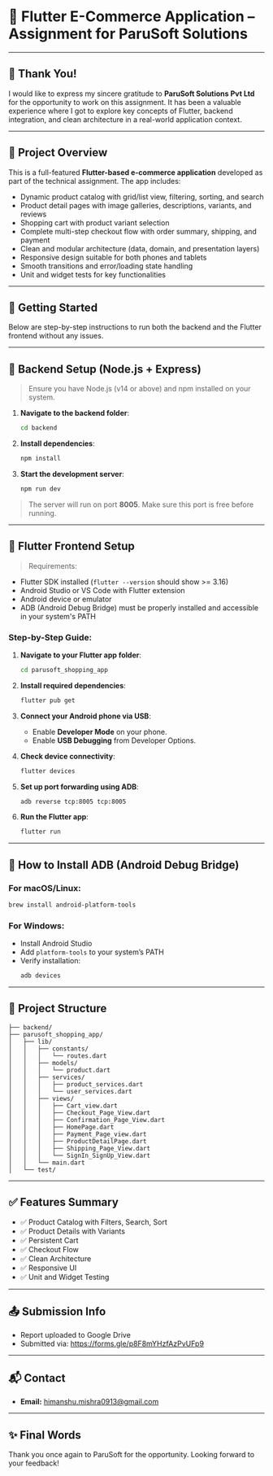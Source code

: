 
# 🛒 Flutter E-Commerce Application – Assignment for ParuSoft Solutions

---

## 🙏 Thank You!

I would like to express my sincere gratitude to **ParuSoft Solutions Pvt Ltd** for the opportunity to work on this assignment. It has been a valuable experience where I got to explore key concepts of Flutter, backend integration, and clean architecture in a real-world application context.

---

## 📱 Project Overview

This is a full-featured **Flutter-based e-commerce application** developed as part of the technical assignment. The app includes:

- Dynamic product catalog with grid/list view, filtering, sorting, and search
- Product detail pages with image galleries, descriptions, variants, and reviews
- Shopping cart with product variant selection
- Complete multi-step checkout flow with order summary, shipping, and payment
- Clean and modular architecture (data, domain, and presentation layers)
- Responsive design suitable for both phones and tablets
- Smooth transitions and error/loading state handling
- Unit and widget tests for key functionalities

---

## 🚀 Getting Started

Below are step-by-step instructions to run both the backend and the Flutter frontend without any issues.

---

## 🔧 Backend Setup (Node.js + Express)

> Ensure you have Node.js (v14 or above) and npm installed on your system.

1. **Navigate to the backend folder**:
   ```bash
   cd backend
   ```

2. **Install dependencies**:
   ```bash
   npm install
   ```

3. **Start the development server**:
   ```bash
   npm run dev
   ```

> The server will run on port **8005**. Make sure this port is free before running.

---

## 📲 Flutter Frontend Setup

> Requirements:
- Flutter SDK installed (`flutter --version` should show >= 3.16)
- Android Studio or VS Code with Flutter extension
- Android device or emulator
- ADB (Android Debug Bridge) must be properly installed and accessible in your system's PATH

### Step-by-Step Guide:

1. **Navigate to your Flutter app folder**:
   ```bash
   cd parusoft_shopping_app
   ```

2. **Install required dependencies**:
   ```bash
   flutter pub get
   ```

3. **Connect your Android phone via USB**:
   - Enable **Developer Mode** on your phone.
   - Enable **USB Debugging** from Developer Options.

4. **Check device connectivity**:
   ```bash
   flutter devices
   ```

5. **Set up port forwarding using ADB**:
   ```bash
   adb reverse tcp:8005 tcp:8005
   ```

6. **Run the Flutter app**:
   ```bash
   flutter run
   ```

---

## 🧰 How to Install ADB (Android Debug Bridge)

### For macOS/Linux:
```bash
brew install android-platform-tools
```

### For Windows:
- Install Android Studio
- Add `platform-tools` to your system’s PATH
- Verify installation:
  ```bash
  adb devices
  ```

---

## 📁 Project Structure

```
├── backend/
├── parusoft_shopping_app/
│   ├── lib/
│   │   ├── constants/
│   │   │   └── routes.dart
│   │   ├── models/
│   │   │   └── product.dart
│   │   ├── services/
│   │   │   ├── product_services.dart
│   │   │   └── user_services.dart
│   │   ├── views/
│   │   │   ├── Cart_view.dart
│   │   │   ├── Checkout_Page_View.dart
│   │   │   ├── Confirmation_Page_View.dart
│   │   │   ├── HomePage.dart
│   │   │   ├── Payment_Page_view.dart
│   │   │   ├── ProductDetailPage.dart
│   │   │   ├── Shipping_Page_View.dart
│   │   │   └── SignIn_SignUp_View.dart
│   │   └── main.dart
│   └── test/
```

---

## ✅ Features Summary

- ✅ Product Catalog with Filters, Search, Sort
- ✅ Product Details with Variants
- ✅ Persistent Cart
- ✅ Checkout Flow
- ✅ Clean Architecture
- ✅ Responsive UI
- ✅ Unit and Widget Testing

---

## 📤 Submission Info

- Report uploaded to Google Drive
- Submitted via: https://forms.gle/p8F8mYHzfAzPvUFp9

---

## 📬 Contact

- **Email:** himanshu.mishra0913@gmail.com

---

## ✨ Final Words

Thank you once again to ParuSoft for the opportunity. Looking forward to your feedback!

